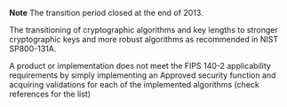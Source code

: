 **Note** The transition period closed at the end of 2013.

The transitioning of cryptographic algorithms and key lengths to stronger cryptographic keys and more robust algorithms as recommended in NIST SP800-131A.

A product or implementation does not meet the FIPS 140-2 applicability requirements by simply implementing an Approved security function and acquiring validations for each of the implemented algorithms (check references for the list)
